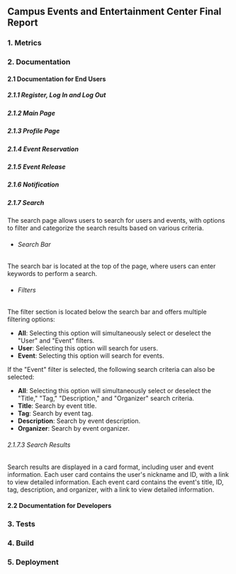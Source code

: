 ## Campus Events and Entertainment Center Final Report

### 1. Metrics

### 2. Documentation

#### 2.1 Documentation for End Users

##### 2.1.1 Register, Log In and Log Out

##### 2.1.2 Main Page

##### 2.1.3 Profile Page

##### 2.1.4 Event Reservation

##### 2.1.5 Event Release

##### 2.1.6 Notification

##### 2.1.7 Search

The search page allows users to search for users and events, with options to filter and categorize the search results based on various criteria.

- ######  Search Bar


The search bar is located at the top of the page, where users can enter keywords to perform a search.

- ######  Filters


The filter section is located below the search bar and offers multiple filtering options:

- **All**: Selecting this option will simultaneously select or deselect the "User" and "Event" filters.
- **User**: Selecting this option will search for users.
- **Event**: Selecting this option will search for events.

If the "Event" filter is selected, the following search criteria can also be selected:

- **All**: Selecting this option will simultaneously select or deselect the "Title," "Tag," "Description," and "Organizer" search criteria.
- **Title**: Search by event title.
- **Tag**: Search by event tag.
- **Description**: Search by event description.
- **Organizer**: Search by event organizer.

###### 2.1.7.3 Search Results

Search results are displayed in a card format, including user and event information. Each user card contains the user's nickname and ID, with a link to view detailed information. Each event card contains the event's title, ID, tag, description, and organizer, with a link to view detailed information.

#### 2.2 Documentation for Developers



### 3. Tests

### 4. Build

### 5. Deployment